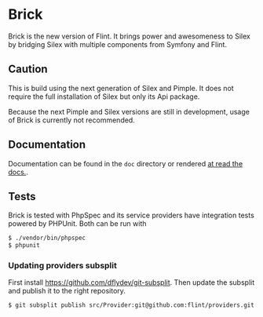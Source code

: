 Brick
=====

Brick is the new version of Flint. It brings power and awesomeness to Silex by bridging Silex with multiple components
from Symfony and Flint.

Caution
-------

This is build using the next generation of Silex and Pimple. It does not require the full installation of Silex but
only its Api package.

Because the next Pimple and Silex versions are still in development, usage of Brick is currently not recommended.

Documentation
-------------

Documentation can be found in the `doc` directory or rendered [at read the docs.](http://brick.rtfd.org).

Tests
-----

Brick is tested with PhpSpec and its service providers have integration tests powered by PHPUnit.
Both can be run with

``` bash
$ ./vendor/bin/phpspec
$ phpunit
```

### Updating providers subsplit

First install https://github.com/dflydev/git-subsplit. Then update the subsplit and publish it to the right
repository.

``` bash
$ git subsplit publish src/Provider:git@github.com:flint/providers.git --heads=master --update
```
